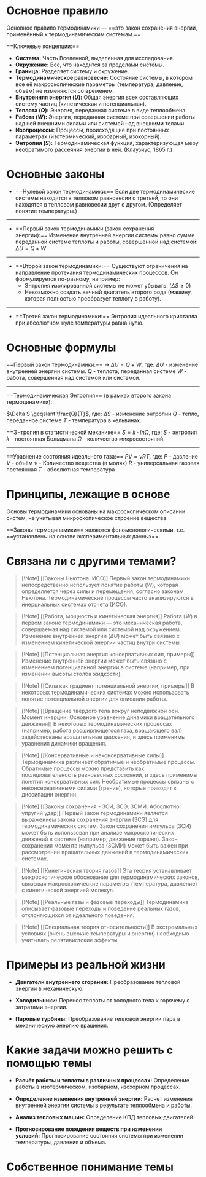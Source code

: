 # Основное правило

Основное правило термодинамики — ==это закон сохранения энергии, применённый к термодинамическим системам.==

==Ключевые концепции:==
- **Система:** Часть Вселенной, выделенная для исследования.
- **Окружение:** Всё, что находится за пределами системы.
- **Граница:** Разделяет систему и окружение.
- **Термодинамическое равновесие:** Состояние системы, в котором все её макроскопические параметры (температура, давление, объём) не изменяются со временем.
- **Внутренняя энергия ($U$):** Общая энергия всех составляющих систему частиц (кинетическая и потенциальная).
- **Теплота ($Q$):** Энергия, переданная системе в виде теплообмена.
- **Работа ($W$):** Энергия, переданная системе при совершении работы над ней внешними силами или системой над внешними телами.
- **Изопроцессы:** Процессы, происходящие при постоянных параметрах (изотермический, изобарный, изохорный).
- **Энтропия ($S$):** Термодинамическая функция, характеризующая меру необратимого рассеяния энергии в ней. (Клаузиус, 1865 г.)

# Основные законы

- ==Нулевой закон термодинамики:== Если две термодинамические системы находятся в тепловом равновесии с третьей, то они находятся в тепловом равновесии друг с другом. (Определяет понятие температуры.)

---

- ==Первый закон термодинамики (закон сохранения энергии):== Изменение внутренней энергии системы равно сумме переданной системе теплоты и работы, совершённой над системой: $\Delta U = Q + W$

---

- ==Второй закон термодинамики:== Существуют ограничения на направление протекания термодинамических процессов. Он формулируется по-разному, например:
    - Энтропия изолированной системы не может убывать. ($\Delta S \geqslant 0$)
    - Невозможно создать вечный двигатель второго рода (машину, которая полностью преобразует теплоту в работу).

---

- ==Третий закон термодинамики:== Энтропия идеального кристалла при абсолютном нуле температуры равна нулю.
# Основные формулы

==Первый закон термодинамики:== -> $\Delta U = Q + W$, где:
$\Delta U$ - изменение внутренней энергии системы.
$Q$ - теплота, переданная системе
$W$ - работа, совершенная над системой или системой.

---

==Термодинамическая Энтропия== (в рамках второго закона термодинамики):

$\Delta S \geqslant \frac{Q}{T}$,
где:
$\Delta S$ - изменение энтропии
$Q$ - тепло, переданное системе
$T$ - температура в кельвинах.

==Энтропия в статистической механике==
$S = k \cdot ln \Omega$,
где:
$S$ - энтропия
$k$ - постоянная Больцмана
$\Omega$ - количество микросостояний.

---

==Уравнение состояния идеального газа:== $PV = \nu R T$, где:
	$P$ - давление
	$V$ - объём
	$\nu$ - Количество вещества (в молях)
	$R$ - универсальная газовая постоянная
	$T$ - абсолютная температура
# Принципы, лежащие в основе

Основы термодинамики основаны на макроскопическом описании систем, не учитывая микроскопическое строение вещества.

==Законы термодинамики== являются феноменологическими, т.е. ==установлены на основе экспериментальных данных==.
# Связана ли с другими темами?

>[!Note] [[Законы Ньютона. ИСО]]
>Первый закон термодинамики непосредственно использует понятие работы ($W$), которая определяется через силы и перемещения, согласно законам Ньютона. Термодинамические процессы часто анализируются в инерциальных системах отсчета (ИСО).

>[!Note] [[Работа, мощность и кинетическая энергия]]
>Работа ($W$) в первом законе термодинамики — это механическая работа, совершаемая над системой или системой над окружением. Изменение внутренней энергии ($\Delta U$) может быть связано с изменением кинетической энергии частиц внутри системы.

>[!Note] [[Потенциальная энергия консервативных сил, примеры]]
>Изменение внутренней энергии может быть связано с изменением потенциальной энергии в системе (например, при изменении высоты столба жидкости).

>[!Note] [[Сила как градиент потенциальной энергии, примеры]]
>В некоторых термодинамических системах можно использовать понятие потенциальной энергии для описания работы.

>[!Note] [[Вращение твёрдого тела вокруг неподвижной оси. Момент инерции. Основное уравнение динамики вращательного движения]]
>В некоторых термодинамических процессах (например, работа расширяющегося газа, вращающего вал) задействованы вращательные движения, и здесь применимы уравнения динамики вращения.

>[!Note] [[Консервативные и неконсервативные силы]]
>Термодинамика различает обратимые и необратимые процессы. Обратимые процессы можно представить как последовательность равновесных состояний, и здесь применимы понятия консервативных сил. Необратимые процессы связаны с неконсервативными силами (трение), которые приводят к диссипации энергии.

>[!Note] [[Законы сохранения - ЗСИ, ЗСЭ, ЗСМИ. Абсолютно упругий удар]]
>Первый закон термодинамики является выражением закона сохранения энергии (ЗСЭ) для термодинамических систем. Закон сохранения импульса (ЗСИ) может быть использован при анализе макроскопических движений в системе (например, движение поршня). Закон сохранения момента импульса (ЗСМИ) может быть важен при рассмотрении вращательных движений в термодинамических системах.

>[!Note] [[Кинетическая теория газов]]
>Эта теория устанавливает микроскопическое обоснование для термодинамических законов, связывая макроскопические параметры (температура, давление) с кинетической энергией молекул.

>[!Note] [[Реальные газы и фазовые переходы]]
>Термодинамика описывает фазовые переходы и поведение реальных газов, отклоняющихся от идеального поведения.

>[!Note] [[Специальная теория относительности]]
>В экстремальных условиях (очень высокие температуры и энергии) необходимо учитывать релятивистские эффекты.
# Примеры из реальной жизни

- **Двигатели внутреннего сгорания:** Преобразование тепловой энергии в механическую.
    
- **Холодильники:** Перенос теплоты от холодного тела к горячему с затратами энергии.
    
- **Паровые турбины:** Преобразование тепловой энергии пара в механическую энергию вращения.
# Какие задачи можно решить с помощью темы

- **Расчёт работы и теплоты в различных процессах:** Определение работы в изотермическом, изобарном, изохорном процессах.
    
- **Определение изменения внутренней энергии:** Расчет изменения внутренней энергии системы в результате теплообмена и работы.
    
- **Анализ тепловых машин:** Определение КПД тепловых двигателей.
    
- **Прогнозирование поведения веществ при изменении условий:** Прогнозирование состояния системы при изменении температуры, давления и объема.
# Собственное понимание темы